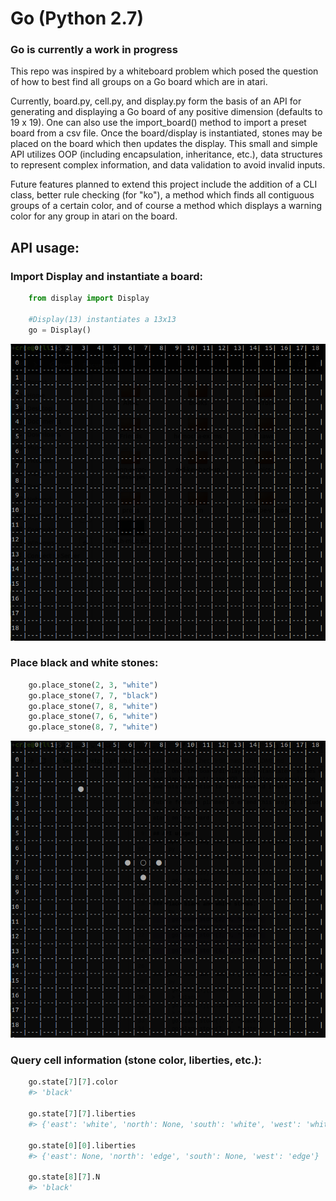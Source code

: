 # Go (Python 2.7)
### Go is currently a work in progress
This repo was inspired by a whiteboard problem which posed the question of how to best find all groups on a Go board which are in atari.

Currently, board.py, cell.py, and display.py form the basis of an API for generating and displaying a Go board of any positive dimension (defaults to 19 x 19). One can also use the import_board() method to import a preset board from a csv file. Once the board/display is instantiated, stones may be placed on the board which then updates the display.  This small and simple API utilizes OOP (including encapsulation, inheritance, etc.), data structures to represent complex information, and data validation to avoid invalid inputs. 

Future features planned to extend this project include the addition of a CLI class, better rule checking (for "ko"), a method which finds all contiguous groups of a certain color, and of course a method which displays a warning color for any group in atari on the board.

## API usage:
### Import Display and instantiate a board:
  ```py
      from display import Display

      #Display(13) instantiates a 13x13
      go = Display()    
  ```
![19X19](https://raw.githubusercontent.com/WilliamBarela/AtariCheck/master/img/go_board19x19.png)


### Place black and white stones:
  ```py
      go.place_stone(2, 3, "white")
      go.place_stone(7, 7, "black")
      go.place_stone(7, 8, "white")
      go.place_stone(7, 6, "white")
      go.place_stone(8, 7, "white")
  ```
![19X19_filled](https://raw.githubusercontent.com/WilliamBarela/AtariCheck/master/img/go_board19x19_filled.png)


### Query cell information (stone color, liberties, etc.):
  ```py
      go.state[7][7].color 
      #> 'black'
      
      go.state[7][7].liberties 
      #> {'east': 'white', 'north': None, 'south': 'white', 'west': 'white'}
      
      go.state[0][0].liberties
      #> {'east': None, 'north': 'edge', 'south': None, 'west': 'edge'}
      
      go.state[8][7].N
      #> 'black'
  ```
